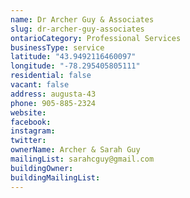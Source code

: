 ```yaml
---
name: Dr Archer Guy & Associates
slug: dr-archer-guy-associates
ontarioCategory: Professional Services
businessType: service
latitude: "43.9492116460097"
longitude: "-78.295405805111"
residential: false
vacant: false
address: augusta-43
phone: 905-885-2324
website:
facebook:
instagram:
twitter:
ownerName: Archer & Sarah Guy
mailingList: sarahcguy@gmail.com
buildingOwner:
buildingMailingList: 
---
```

